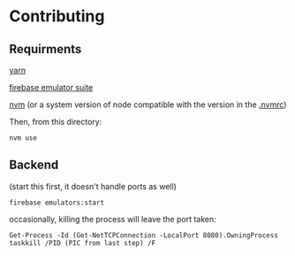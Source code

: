 # Contributing

## Requirments

[yarn](https://classic.yarnpkg.com/en/docs/install/#windows-stable)

[firebase emulator suite](https://firebase.google.com/docs/emulator-suite/install_and_configure)

[nvm](https://github.com/nvm-sh/nvm) (or a system version of node compatible with the version in the [.nvmrc](./.nvmrc))

Then, from this directory: 
```
nvm use
```

## Backend

(start this first, it doesn't handle ports as well)
```
firebase emulators:start
```

occasionally, killing the process will leave the port taken:
```
Get-Process -Id (Get-NetTCPConnection -LocalPort 8080).OwningProcess
taskkill /PID (PIC from last step) /F
```
